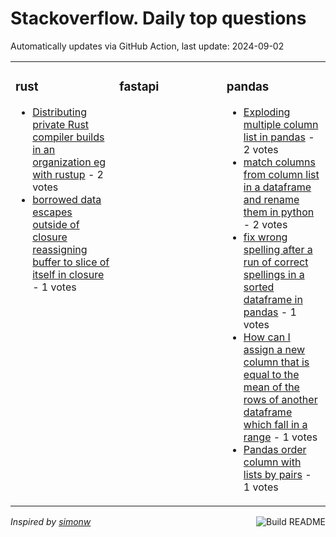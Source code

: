 # Stackoverflow. Daily top questions 

Automatically updates via GitHub Action, last update: <!-- date starts -->2024-09-02<!-- date ends -->


<table><tr><td valign="top" width="33%">

### rust
<!-- rust starts -->
* [Distributing private Rust compiler builds in an organization eg with rustup](https://stackoverflow.com/questions/78939079/distributing-private-rust-compiler-builds-in-an-organization-e-g-with-rustup) - 2 votes
* [borrowed data escapes outside of closure reassigning buffer to slice of itself in closure](https://stackoverflow.com/questions/78937584/borrowed-data-escapes-outside-of-closure-reassigning-buffer-to-slice-of-itself) - 1 votes
<!-- rust ends -->
</td><td valign="top" width="34%">


### fastapi
<!-- fastapi starts -->

<!-- fastapi ends -->
</td><td valign="top" width="34%">


### pandas
<!-- pandas starts -->
* [Exploding multiple column list in pandas](https://stackoverflow.com/questions/78939900/exploding-multiple-column-list-in-pandas) - 2 votes
* [match columns from column list in a dataframe and rename them in python](https://stackoverflow.com/questions/78939233/match-columns-from-column-list-in-a-dataframe-and-rename-them-in-python) - 2 votes
* [fix wrong spelling after a run of correct spellings in a sorted dataframe in pandas](https://stackoverflow.com/questions/78938875/fix-wrong-spelling-after-a-run-of-correct-spellings-in-a-sorted-dataframe-in-pan) - 1 votes
* [How can I assign a new column that is equal to the mean of the rows of another dataframe which fall in a range](https://stackoverflow.com/questions/78937094/how-can-i-assign-a-new-column-that-is-equal-to-the-mean-of-the-rows-of-another-d) - 1 votes
* [Pandas order column with lists by pairs](https://stackoverflow.com/questions/78940790/pandas-order-column-with-lists-by-pairs) - 1 votes
<!-- pandas ends -->
</td></tr></table>

<a href="https://github.com/hp0404/hp0404/actions"><img src="https://github.com/hp0404/hp0404/workflows/Build%20README/badge.svg" align="right" alt="Build README"></a> <p>*Inspired by  [simonw](https://github.com/simonw/simonw)*</p>
